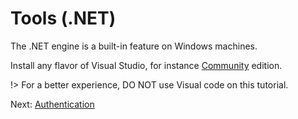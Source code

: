 # Tools (.NET)

The .NET engine is a built-in feature on Windows machines. 

Install any flavor of Visual Studio, for instance [Community](https://www.visualstudio.com/vs/community) edition. 

!> For a better experience, DO NOT use Visual code on this tutorial.

Next: [Authentication](oauth/)